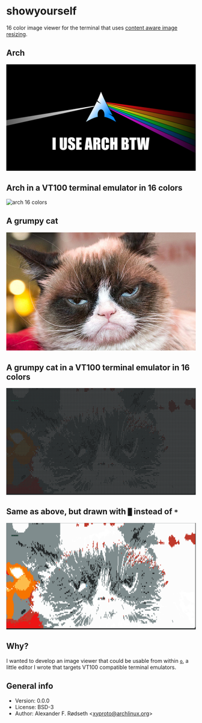 # showyourself

16 color image viewer for the terminal that uses [content aware image resizing](https://github.com/esimov/caire).

## Arch

![arch](img/archbtw.png)

## Arch in a VT100 terminal emulator in 16 colors

![arch 16 colors](archbtw16colors.png)

## A grumpy cat

![grumpy cat](img/grumpy-cat.png)

## A grumpy cat in a VT100 terminal emulator in 16 colors

![grumpy terminal cat](img/grumpycat_showyourself.png)

## Same as above, but drawn with `█` instead of `*`

![grumpy terminal cat](img/grumpycat_showyourself_2.png)

## Why?

I wanted to develop an image viewer that could be usable from within [`o`](https://github.com/xyproto/o), a little editor I wrote that targets VT100 compatible terminal emulators.

## General info

* Version: 0.0.0
* License: BSD-3
* Author: Alexander F. Rødseth &lt;xyproto@archlinux.org&gt;
